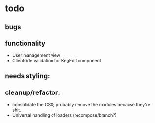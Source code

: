 # todo

## bugs


## functionality

- User management view
- Clientside validation for KegEdit component

## needs styling:


## cleanup/refactor:

- consolidate the CSS; probably remove the modules because they're shit.
- Universal handling of loaders (recompose/branch?)
